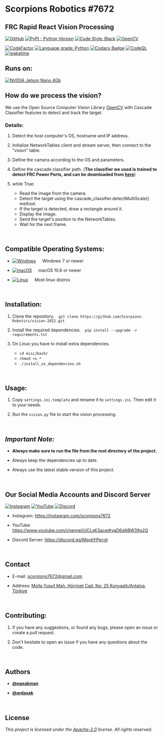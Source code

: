 # Scorpions Robotics #7672

## FRC Rapid React Vision Processing

[![GitHub](https://img.shields.io/github/license/Scorpions-Robotics/vision-2022?color=blue&label=License&logo=apache-license)](https://raw.githubusercontent.com/Scorpions-Robotics/vision-2022/HEAD/LICENSE) [![PyPI - Python Version](https://img.shields.io/pypi/pyversions/opencv-contrib-python?label=Python&logo=python&logoColor=white)](https://python.org) [![Code Style: Black](https://img.shields.io/badge/Code%20Style-Black-000000.svg)](https://github.com/psf/black) [![OpenCV](https://img.shields.io/badge/OpenCV-27338e?style=flat&logo=OpenCV&logoColor=white)](https://opencv.org)

[![CodeFactor](https://www.codefactor.io/repository/github/scorpions-robotics/vision-2022/badge)](https://www.codefactor.io/repository/github/scorpions-robotics/vision-2022) [![Language grade: Python](https://img.shields.io/lgtm/grade/python/g/Scorpions-Robotics/vision-2022.svg?logo=lgtm&logoWidth=18)](https://lgtm.com/projects/g/Scorpions-Robotics/vision-2022/context:python) [![Codacy Badge](https://app.codacy.com/project/badge/Grade/cb4eea74001046a98d167e3d0210d2ac)](https://www.codacy.com/gh/Scorpions-Robotics/vision-2022/dashboard?utm_source=github.com&amp;utm_medium=referral&amp;utm_content=Scorpions-Robotics/vision-2022&amp;utm_campaign=Badge_Grade) [![CodeQL](https://github.com/Scorpions-Robotics/vision-2022/actions/workflows/codeql-analysis.yml/badge.svg)](https://github.com/Scorpions-Robotics/vision-2022/actions/workflows/codeql-analysis.yml) &nbsp;[![wakatime](https://wakatime.com/badge/github/egeakman/vision-2022.svg)](https://wakatime.com/badge/github/egeakman/vision-2022)

## Runs on:

[![NVIDIA Jetson Nano 4Gb](https://img.shields.io/badge/NVIDIA-Jetson%20Nano%204GB-76B900?style=flat&logo=nvidia&logoColor=white)](https://developer.nvidia.com/embedded/jetson-nano-developer-kit)

## How do we process the vision?

We use the Open Source Computer Vision Library [OpenCV](https://opencv.org/) with Cascade Classifier features to detect and track the target.

### Details:

1. Detect the host computer's OS, hostname and IP address.

2. Initialize NetworkTables client and stream server, then connect to the "vision" table. 

3. Define the camera according to the OS and parameters.

4. Define the cascade classifier path. (**The classifier we used is trained to detect FRC Power Ports, and can be downloaded from [here](https://github.com/Scorpions-Robotics/cascade-2022/releases)**)

5. while True:
    - Read the image from the camera.
    - Detect the target using the cascade_classifier.detectMultiScale() method.
    - If the target is detected, draw a rectangle around it.
    - Display the image.
    - Send the target's position to the NetworkTables.
    - Wait for the next frame.

&nbsp;

## Compatible Operating Systems:

- [![Windows](https://img.shields.io/badge/Windows-0078D6?style=flat-square&logo=windows&logoColor=white)](https://www.microsoft.com/en-us/windows/) &emsp; Windows 7 or newer

- [![macOS](https://img.shields.io/badge/macOS-000000?style=flat-square&logo=apple&logoColor=white)](https://www.apple.com/) &emsp; macOS 10.6 or newer

- [![Linux](https://img.shields.io/badge/Linux-FCC624?style=flat-square&logo=linux&logoColor=black)](https://www.linuxfoundation.org/) &emsp; Most linux distros

&nbsp;

## Installation:

1. Clone the repository.&emsp;```git clone https://github.com/Scorpions-Robotics/vision-2022.git```

2. Install the required dependencies.&emsp;```pip install --upgrade -r requirements.txt```

3. On Linux you have to install extra dependencies.
   - ```cd misc/bash/```
   - ```chmod +x *```
   - ```./install_os_dependencies.sh```

&nbsp;

## Usage:

1. Copy ``settings.ini.template`` and rename it to ``settings.ini``. Then edit it to your needs.

2. Run the ``vision.py`` file to start the vision processing.

&nbsp;

## ***Important Note:***

- **Always make sure to run the file from the root directory of the project.**

- Always keep the dependencies up to date.

- Always use the latest stable version of this project.

&nbsp;

## Our Social Media Accounts and Discord Server

[![Instagram](https://img.shields.io/badge/scorpions7672-E1306C?style=flat&logo=instagram&logoColor=white)](https://www.instagram.com/scorpions7672) [![YouTube](https://img.shields.io/badge/Scorpions%207672-FF0000?style=flat&logo=youtube)](https://www.youtube.com/channel/UCLsK3acedtyaD6dABW39g2Q) [![Discord](https://img.shields.io/discord/854741003700666388.svg?label=&logo=discord&logoColor=ffffff&color=7389D8&labelColor=6A7EC2)](https://discord.gg/MqvbYPecgt)

- Instagram: https://instagram.com/scorpions7672

- YouTube: https://www.youtube.com/channel/UCLsK3acedtyaD6dABW39g2Q

- Discord Server: https://discord.gg/MqvbYPecgt

&nbsp;

## Contact

- E-mail: scorpions7672@gmail.com

- Address: [Molla Yusuf Mah. Hürriyet Cad. No: 25 Konyaaltı/Antalya, Türkiye](https://goo.gl/maps/5YjF16fynHth8VVB9)

&nbsp;

## Contributing:

1. If you have any suggestions, or found any bugs, please open an issue or create a pull request.

2. Don't hesitate to open an issue if you have any questions about the code.

&nbsp;

## Authors

- **[@egeakman](https://github.com/egeakman)**

- **[@ardasak](https://github.com/ardasak)**

&nbsp;

## License

*This project is licensed under the [Apache-2.0](https://raw.githubusercontent.com/Scorpions-Robotics/vision-2022/HEAD/LICENSE) license. All rights reserved.* 
